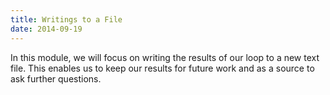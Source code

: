 ```yaml
---
title: Writings to a File
date: 2014-09-19
---
```


In this module, we will focus on writing the results of our loop to a new text file. This enables us to keep our results for future work and as a source to ask further questions.
